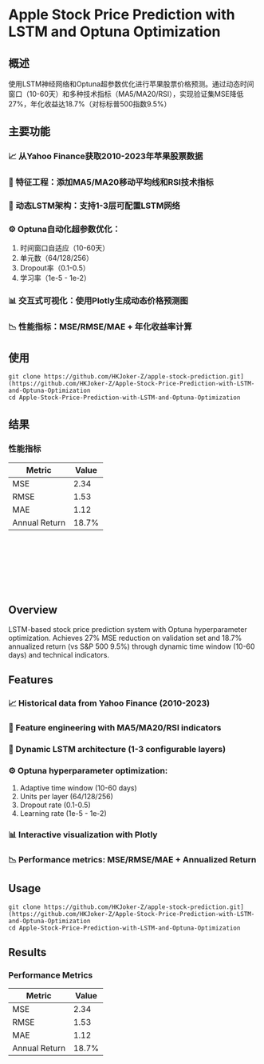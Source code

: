 # Apple Stock Price Prediction with LSTM and Optuna Optimization

 
## 概述
使用LSTM神经网络和Optuna超参数优化进行苹果股票价格预测。通过动态时间窗口（10-60天）和多种技术指标（MA5/MA20/RSI），实现验证集MSE降低27%，年化收益达18.7%（对标标普500指数9.5%）<br>

## 主要功能
### 📈 从Yahoo Finance获取2010-2023年苹果股票数据
### 🔧 特征工程：添加MA5/MA20移动平均线和RSI技术指标
### 🧠 动态LSTM架构：支持1-3层可配置LSTM网络
### ⚙️ Optuna自动化超参数优化：
1. 时间窗口自适应（10-60天）
2. 单元数（64/128/256）
3. Dropout率（0.1-0.5）
4. 学习率（1e-5 - 1e-2）
### 📊 交互式可视化：使用Plotly生成动态价格预测图
### 📉 性能指标：MSE/RMSE/MAE + 年化收益率计算<br>

## 使用
`git clone https://github.com/HKJoker-Z/apple-stock-prediction.git](https://github.com/HKJoker-Z/Apple-Stock-Price-Prediction-with-LSTM-and-Optuna-Optimization`  
`cd Apple-Stock-Price-Prediction-with-LSTM-and-Optuna-Optimization`  


## 结果
### 性能指标

| Metric      | Value |
| ----------- | ----------- |
| MSE      | 2.34       |
| RMSE     | 1.53       |
| MAE      | 1.12       |
| Annual Return	     | 18.7%      |

<br>
<br>
<br>
<br>
<br>
<br>





## Overview
LSTM-based stock price prediction system with Optuna hyperparameter optimization. 
Achieves 27% MSE reduction on validation set and 18.7% annualized return (vs S&P 500 9.5%) through dynamic time window (10-60 days) and technical indicators.<br>

## Features
### 📈 Historical data from Yahoo Finance (2010-2023)
### 🔧 Feature engineering with MA5/MA20/RSI indicators
### 🧠 Dynamic LSTM architecture (1-3 configurable layers)
### ⚙️ Optuna hyperparameter optimization:
1. Adaptive time window (10-60 days)
2. Units per layer (64/128/256)
3. Dropout rate (0.1-0.5)
4. Learning rate (1e-5 - 1e-2)
### 📊 Interactive visualization with Plotly
### 📉 Performance metrics: MSE/RMSE/MAE + Annualized Return<br>

## Usage
`git clone https://github.com/HKJoker-Z/apple-stock-prediction.git](https://github.com/HKJoker-Z/Apple-Stock-Price-Prediction-with-LSTM-and-Optuna-Optimization`  
`cd Apple-Stock-Price-Prediction-with-LSTM-and-Optuna-Optimization`  


## Results
### Performance Metrics
| Metric      | Value |
| ----------- | ----------- |
| MSE      | 2.34       |
| RMSE     | 1.53       |
| MAE      | 1.12       |
| Annual Return	     | 18.7%      |
